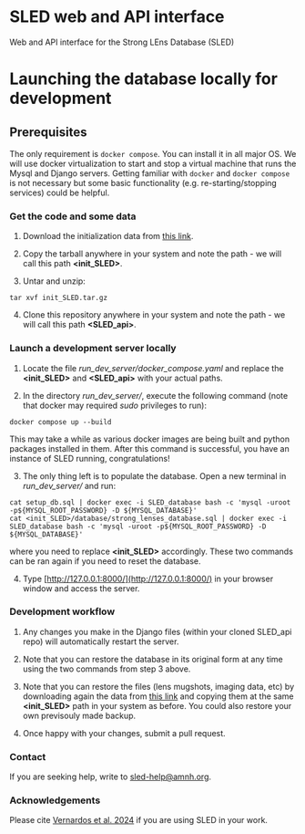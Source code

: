 # SLED web and API interface
Web and API interface for the Strong LEns Database (SLED)


# Launching the database locally for development


## Prerequisites

The only requirement is `docker compose`. You can install it in all major OS. We will use docker virtualization to start and stop a virtual machine that runs the Mysql and Django servers. Getting familiar with `docker` and `docker compose` is not necessary but some basic functionality (e.g. re-starting/stopping services) could be helpful.


### Get the code and some data

1. Download the initialization data from [this link]().

2. Copy the tarball anywhere in your system and note the path - we will call this path **<init_SLED>**.

3. Untar and unzip:
```
tar xvf init_SLED.tar.gz
```

4. Clone this repository anywhere in your system and note the path - we will call this path **<SLED_api>**.


### Launch a development server locally

1. Locate the file *run_dev_server/docker_compose.yaml* and replace the **<init_SLED>** and **<SLED_api>** with your actual paths.

2. In the directory *run_dev_server/*, execute the following command (note that docker may required *sudo* privileges to run):
```
docker compose up --build
```
This may take a while as various docker images are being built and python packages installed in them.
After this command is successful, you have an instance of SLED running, congratulations!

3. The only thing left is to populate the database. Open a new terminal in *run_dev_server/* and run:
```
cat setup_db.sql | docker exec -i SLED_database bash -c 'mysql -uroot -p${MYSQL_ROOT_PASSWORD} -D ${MYSQL_DATABASE}'
cat <init_SLED>/database/strong_lenses_database.sql | docker exec -i SLED_database bash -c 'mysql -uroot -p${MYSQL_ROOT_PASSWORD} -D ${MYSQL_DATABASE}'
```
where you need to replace **<init_SLED>** accordingly. These two commands can be ran again if you need to reset the database.

4. Type [http://127.0.0.1:8000/](http://127.0.0.1:8000/) in your browser window and access the server.


### Development workflow

1. Any changes you make in the Django files (within your cloned SLED_api repo) will automatically restart the server. 

2. Note that you can restore the database in its original form at any time using the two commands from step 3 above.

3. Note that you can restore the files (lens mugshots, imaging data, etc) by downloading again the data from [this link]() and copying them at the same **<init_SLED>** path in your system as before. You could also restore your own previsouly made backup.

4. Once happy with your changes, submit a pull request.


### Contact

If you are seeking help, write to <sled-help@amnh.org>.


### Acknowledgements

Please cite [Vernardos et al. 2024]() if you are using SLED in your work.

